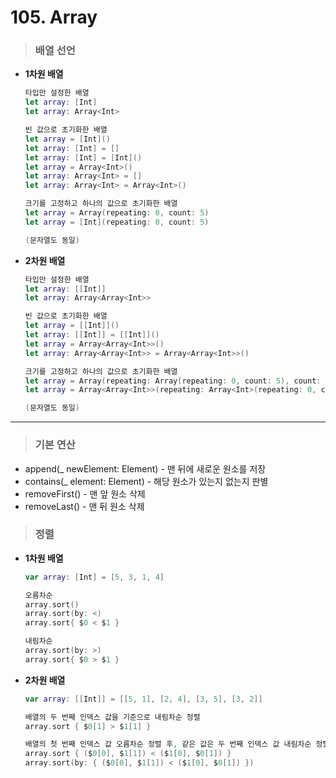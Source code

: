 # 105. Array

> ### 배열 선언
* **1차원 배열**
    ```swift
    타입만 설정한 배열
    let array: [Int]
    let array: Array<Int>
    
    빈 값으로 초기화한 배열
    let array = [Int]()
    let array: [Int] = []
    let array: [Int] = [Int]()
    let array = Array<Int>()
    let array: Array<Int> = []
    let array: Array<Int> = Array<Int>()
    
    크기를 고정하고 하나의 값으로 초기화한 배열
    let array = Array(repeating: 0, count: 5)
    let array = [Int](repeating: 0, count: 5)

    (문자열도 동일)
    ```

* **2차원 배열**
    ```swift
    타입만 설정한 배열
    let array: [[Int]]
    let array: Array<Array<Int>>
    
    빈 값으로 초기화한 배열
    let array = [[Int]]()
    let array: [[Int]] = [[Int]]()
    let array = Array<Array<Int>>()
    let array: Array<Array<Int>> = Array<Array<Int>>()
    
    크기를 고정하고 하나의 값으로 초기화한 배열
    let array = Array(repeating: Array(repeating: 0, count: 5), count: 5)
    let array = Array<Array<Int>>(repeating: Array<Int>(repeating: 0, count: 5), count: 5)

    (문자열도 동일)
    ```
***

> ### 기본 연산
- append(_ newElement: Element) - 맨 뒤에 새로운 원소를 저장
- contains(_ element: Element) - 해당 원소가 있는지 없는지 판별
- removeFirst() - 맨 앞 원소 삭제
- removeLast() - 맨 뒤 원소 삭제

> ### 정렬
* **1차원 배열**
    ```swift
    var array: [Int] = [5, 3, 1, 4]

    오름차순
    array.sort()
    array.sort(by: <)
    array.sort{ $0 < $1 }
    
    내림차순
    array.sort(by: >)
    array.sort{ $0 > $1 }
    ```

* **2차원 배열**
    ```swift
    var array: [[Int]] = [[5, 1], [2, 4], [3, 5], [3, 2]]

    배열의 두 번째 인덱스 값을 기준으로 내림차순 정렬
    array.sort { $0[1] > $1[1] }

    배열의 첫 번째 인덱스 값 오름차순 정렬 후, 같은 값은 두 번째 인덱스 값 내림차순 정렬
    array.sort { ($0[0], $1[1]) < ($1[0], $0[1]) }
    array.sort(by: { ($0[0], $1[1]) < ($1[0], $0[1]) })
    ```